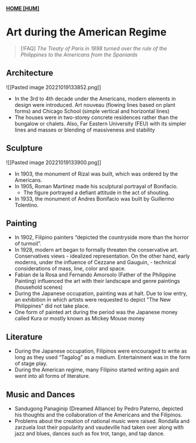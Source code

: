 **[HOME [HUM]](HUM101.md#^MID23)**

# Art during the American Regime
>[!FAQ] *The Treaty of Paris in 1898 turned over the rule of the Philippines to the Americans from the Spaniards*

## Architecture
![[Pasted image 20221019133852.png]]
-  In the 3rd to 4th decade under the Americans, modern elements in design were introduced. Art nouveau (flowing lines based on plant forms) and Chicago School (simple vertical and horizontal lines) 
- The houses were in two-storey concrete residences rather than the bungalow or chalets. Also, Far Eastern University (FEU) with its simpler lines and masses or blending of massiveness and stability

## Sculpture
![[Pasted image 20221019133900.png]]
- In 1903, the monument of Rizal was built, which was ordered by the Americans. 
- In 1905, Roman Martinez made his sculptural portrayal of Bonifacio. 
	- The figure portrayed a defiant attitude in the act of shouting. 
- In 1933, the monument of Andres Bonifacio was built by Guillermo Tolentino.

## Painting
- In 1902, Filipino painters “depicted the countryside more than the horror of turmoil”. 
- In 1928, modern art began to formally threaten the conservative art. Conservatives views - idealized representation. On the other hand, early moderns, under the influence of Cezzane and Gauguin, - technical considerations of mass, line, color and space. 
- Fabian de la Rosa and Fernando Amorsolo (Father of the Philippine Painting) influenced the art with their landscape and genre paintings (household scenes)
- During the Japanese occupation, painting was at halt. Due to low entry, an exhibition in which artists were requested to depict "The New Philippines" did not take place. 
- One form of painted art during the period was the Japanese money called Kura or mostly known as Mickey Mouse money

## Literature
- During the Japanese occupation, Filipinos were encouraged to write as long as they used “Tagalog” as a medium. Entertainment was in the form of stage play.
- During the American regime, many Filipino started writing again and went into all forms of literature. 

## Music and Dances
- Sandugong Panaginip (Dreamed Alliance) by Pedro Paterno, depicted his thoughts and the collaboration of the Americans and the Filipinos. 
- Problems about the creation of national music were raised. Rondalla and zarzuela lost their popularity and vaudeville had taken over along with jazz and blues, dances such as fox trot, tango, and tap dance.